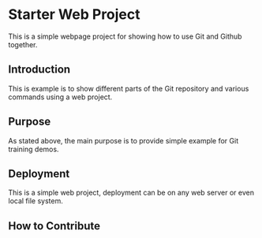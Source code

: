 # Starter Web Project

This is a simple webpage project for showing how to use Git and Github together.

## Introduction

This is example is to show different parts of the Git repository and various commands using a web project.
## Purpose

As stated above, the main purpose is to provide simple example for Git training demos. 

## Deployment

This is a simple web project, deployment can be on any web server or even local file system.

## How to Contribute